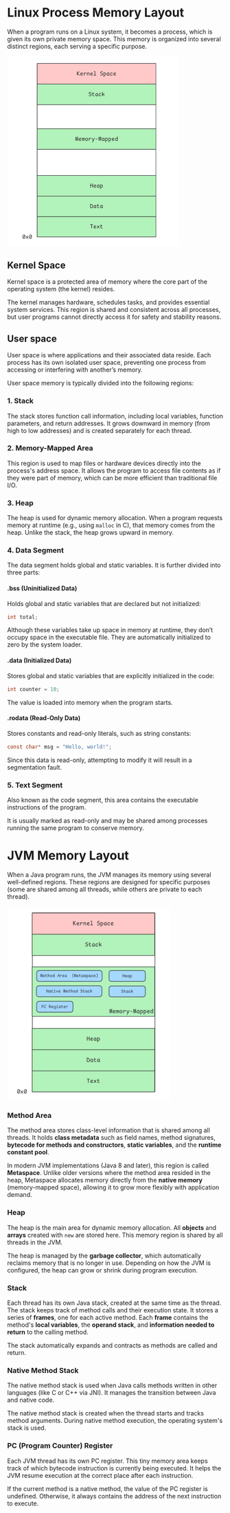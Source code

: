 # Linux Process Memory Layout

When a program runs on a Linux system, it becomes a process, which is given its own private memory space. This memory is organized into several distinct regions, each serving a specific purpose.

<img src="img/6-1.png" alt="linux_memory_layout" width="400">

## Kernel Space

Kernel space is a protected area of memory where the core part of the operating system (the kernel) resides. 

The kernel manages hardware, schedules tasks, and provides essential system services. This region is shared and consistent across all processes, but user programs cannot directly access it for safety and stability reasons.


## User space

User space is where applications and their associated data reside. Each process has its own isolated user space, preventing one process from accessing or interfering with another’s memory.

User space memory is typically divided into the following regions:

### 1. Stack

The stack stores function call information, including local variables, function parameters, and return addresses. It grows downward in memory (from high to low addresses) and is created separately for each thread.


### 2. Memory-Mapped Area

This region is used to map files or hardware devices directly into the process's address space. It allows the program to access file contents as if they were part of memory, which can be more efficient than traditional file I/O.


### 3. Heap

The heap is used for dynamic memory allocation. When a program requests memory at runtime (e.g., using `malloc` in C), that memory comes from the heap. Unlike the stack, the heap grows upward in memory.


### 4. Data Segment

The data segment holds global and static variables. It is further divided into three parts:

#### .bss (Uninitialized Data)

Holds global and static variables that are declared but not initialized:

```c
int total;
```

Although these variables take up space in memory at runtime, they don’t occupy space in the executable file. They are automatically initialized to zero by the system loader.

#### .data (Initialized Data)

Stores global and static variables that are explicitly initialized in the code:

```c
int counter = 10; 
```

The value is loaded into memory when the program starts.

#### .rodata (Read-Only Data)

Stores constants and read-only literals, such as string constants:

```c
const char* msg = "Hello, world!";
```

Since this data is read-only, attempting to modify it will result in a segmentation fault.

###  5. Text Segment

Also known as the code segment, this area contains the executable instructions of the program. 

It is usually marked as read-only and may be shared among processes running the same program to conserve memory.


# JVM Memory Layout

When a Java program runs, the JVM manages its memory using several well-defined regions. These regions are designed for specific purposes (some are shared among all threads, while others are private to each thread).

<img src="img/6-2.png" alt="jvm_memory_layout" width="380">

### Method Area

The method area stores class-level information that is shared among all threads. It holds **class metadata** such as field names, method signatures, **bytecode for methods and constructors**, **static variables**, and the **runtime constant pool**.

In modern JVM implementations (Java 8 and later), this region is called **Metaspace**. Unlike older versions where the method area resided in the heap, Metaspace allocates memory directly from the **native memory** (memory-mapped space), allowing it to grow more flexibly with application demand.

### Heap

The heap is the main area for dynamic memory allocation. All **objects** and **arrays** created with `new` are stored here. This memory region is shared by all threads in the JVM.

The heap is managed by the **garbage collector**, which automatically reclaims memory that is no longer in use. Depending on how the JVM is configured, the heap can grow or shrink during program execution.

### Stack

Each thread has its own Java stack, created at the same time as the thread. The stack keeps track of method calls and their execution state. It stores a series of **frames**, one for each active method. Each **frame** contains the method's **local variables**, the **operand stack**, and **information needed to return** to the calling method.

The stack automatically expands and contracts as methods are called and return.


### Native Method Stack

The native method stack is used when Java calls methods written in other languages (like C or C++ via JNI). It manages the transition between Java and native code.

The native method stack is created when the thread starts and tracks method arguments. During native method execution, the operating system's stack is used.


### PC (Program Counter) Register

Each JVM thread has its own PC register. This tiny memory area keeps track of which bytecode instruction is currently being executed. It helps the JVM resume execution at the correct place after each instruction.

If the current method is a native method, the value of the PC register is undefined. Otherwise, it always contains the address of the next instruction to execute.

